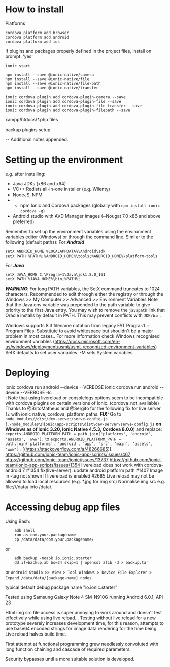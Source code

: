 # How to install

Platforms
```
cordova platform add browser 
cordova platform add android
cordova platform add ios 
```

If plugins and packages properly defined in the project files, install on prompt: 'yes'
```
ionic start
```


```
npm install --save @ionic-native/camera
npm install --save @ionic-native/file
npm install --save @ionic-native/file-path
npm install --save @ionic-native/transfer
```
```
ionic cordova plugin add cordova-plugin-camera --save
ionic cordova plugin add cordova-plugin-file --save
ionic cordova plugin add cordova-plugin-file-transfer --save
ionic cordova plugin add cordova-plugin-filepath --save
```


xampp/htdocs/*.php files

backup plugins setup

-- Additional notes appended.

# Setting up the environment
e.g. after installing:
- Java JDKs (x86 and x64)
- VC++ Redists all-in-one installer (e.g. Wilenty)
- NodeJS, NPM
- - npm Ionic and Cordova packages (globally with `npm install ionic cordova -g`)
- Android studio with AVD Manager images (~Nougat 7.0 x86 and above preferred).

Remember to set up the environment variables using the environment variables editor (Windows) or through the command line. 
Similar to the following (default paths):
For ***Android***
```
setX ANDROID_HOME %LOCALAPPDATA%\Android\sdk
setX PATH %PATH%;%ANDROID_HOME%\tools;%ANDROID_HOME%\platform-tools
```
For ***Java***
```
setX JAVA_HOME C:\Progra~1\Java\jdk1.8.0_161
setX PATH %JAVA_HOME%\bin;%PATH%;
```
***WARNING***: For long PATH variables, the SetX command truncates to 1024 characters. Recommended to edit through either the registry or through the 
Windows >> My Computer >> Advanced >> Environment Variables 
Note that the Java env variable was prepended to the path variable to give priority to the first Java entry.
You may wish to remove the `javapath` link that Oracle installs by default in PATH. This may prevent conflicts with `JDK/bin`.

Windows supports 8.3 filename notation from legacy FAT Progra~1 = Program Files. Substitute to avoid whitespace but shouldn't be a major problem in most cases..
For more information check Windows recognised environment variables (https://docs.microsoft.com/en-us/windows/deployment/usmt/usmt-recognized-environment-variables)
SetX defaults to set user variables. -M sets System variables.

# Deploying
ionic cordova run android --device --VERBOSE
ionic cordova run android --device --VERBOSE -lc\
; Note that using livereload or consolelogs options seem to be incompatible with cordova plugins on certain versions of Ionic. (cordova_not_available) 
Thanks to @BritoMatheus and @Sergito for the following fix for live server `-lc` with ionic native, cordova, platform paths.
***FIX:*** Go to `node_modules//dist/dev-server/serve-config.js` (`.\node_modules\@ionic\app-scripts\dist\dev-server\serve-config.js` **on Windows as of Ionic 3.20, Ionic Native 4.5.3, Cordova 8.0.0**)
and replace:
`exports.ANDROID_PLATFORM_PATH = path.join('platforms', 'android', 'assets', 'www');`
to
`exports.ANDROID_PLATFORM_PATH = path.join('platforms', 'android', 'app', 'src', 'main', 'assets', 'www');`
[(https://stackoverflow.com/a/48266685)]. https://github.com/ionic-team/ionic-app-scripts/issues/467 https://github.com/ionic-team/ionic/issues/13737
https://github.com/ionic-team/ionic-app-scripts/issues/1354 livereload does not work with cordova-android 7 #1354
fix(live-server): update android platform path #1407
Image in <img>-tag not shown if livereload is enabled #2685
Live reload may not be allowed to load local resources (e.g. *.jpg for img src)
Normalise img src e.g. file:///data/ into /data/.
# Accessing debug app files
Using Bash:
```
    adb shell
    run-as com.your.packagename 
    cp /data/data/com.your.packagename/
```
or
```
    adb backup -noapk io.ionic.starter
    dd if=backup.ab bs=24 skip=1 | openssl zlib -d > backup.tar
```
or 
`Android Studio >> View > Tool Windows > Device File Explorer > Expand /data/data/[package-name] nodes`.

typical default debug package name "io.ionic.starter"

Tested using Samsung Galaxy Note 4 SM-N910G running Android 6.0.1, API 23


Html img src file access is super annoying to work around and doesn't test effectively while using live reload...
Testing without live reload for a new prototype severely increases development time, for this reason, attempts to use base64 encoded strings for image data rendering for the time being.
Live reload halves build time.

First attempt at functional programming grew needlessly convoluted with long function chaining and cascade of required parameters.

Security bypasses until a more suitable solution is developed.